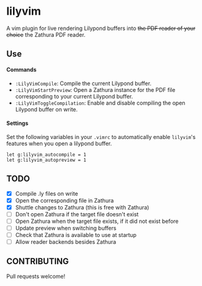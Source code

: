 # lilyvim
A vim plugin for live rendering Lilypond buffers into ~~the PDF reader of your
choice~~ the Zathura PDF reader.

## Use
#### Commands
- `:LilyVimCompile`: Compile the current Lilypond buffer.
- `:LilyVimStartPreview`: Open a Zathura instance for the PDF file
  corresponding to your current Lilypond buffer.
- `:LilyVimToggleCompilation`: Enable and disable compiling the open Lilypond
  buffer on write.

#### Settings
Set the following variables in your `.vimrc` to automatically enable `lilyvim`'s
features when you open a lilypond buffer.
```
let g:lilyvim_autocompile = 1
let g:lilyvim_autopreview = 1
```

## TODO
- [X] Compile .ly files on write
- [X] Open the corresponding file in Zathura
- [X] Shuttle changes to Zathura (this is free with Zathura)
- [ ] Don't open Zathura if the target file doesn't exist
- [ ] Open Zathura when the target file exists, if it did not exist before
- [ ] Update preview when switching buffers
- [ ] Check that Zathura is available to use at startup
- [ ] Allow reader backends besides Zathura

## CONTRIBUTING
Pull requests welcome!
